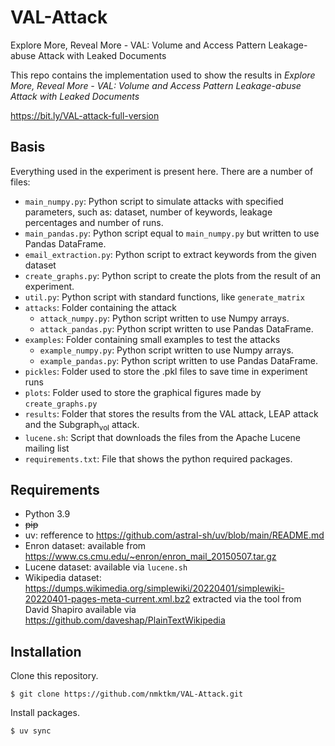# VAL-Attack
Explore More, Reveal More - VAL: Volume and Access Pattern Leakage-abuse Attack with Leaked Documents

This repo contains the implementation used to show the results in _Explore More, Reveal More - VAL: Volume and Access Pattern Leakage-abuse Attack with Leaked Documents_

https://bit.ly/VAL-attack-full-version

## Basis
Everything used in the experiment is present here.
There are a number of files:
- `main_numpy.py`: Python script to simulate attacks with specified parameters, such as: dataset, number of keywords, leakage percentages and number of runs.
- `main_pandas.py`: Python script equal to `main_numpy.py` but written to use Pandas DataFrame.
- `email_extraction.py`: Python script to extract keywords from the given dataset
- `create_graphs.py`: Python script to create the plots from the result of an experiment.
- `util.py`: Python script with standard functions, like `generate_matrix` 
- `attacks`: Folder containing the attack
  - `attack_numpy.py`: Python script written to use Numpy arrays.
  - `attack_pandas.py`: Python script written to use Pandas DataFrame.
- `examples`: Folder containing small examples to test the attacks
  - `example_numpy.py`: Python script written to use Numpy arrays.
  - `example_pandas.py`: Python script written to use Pandas DataFrame.
- `pickles`: Folder used to store the .pkl files to save time in experiment runs
- `plots`: Folder used to store the graphical figures made by `create_graphs.py`
- `results`: Folder that stores the results from the VAL attack, LEAP attack and the Subgraph<sub>vol</sub> attack.
- `lucene.sh`: Script that downloads the files from the Apache Lucene mailing list
- `requirements.txt`: File that shows the python required packages.

## Requirements
- Python 3.9
- ~~pip~~
- uv: refference to https://github.com/astral-sh/uv/blob/main/README.md
- Enron dataset: available from https://www.cs.cmu.edu/~enron/enron_mail_20150507.tar.gz
- Lucene dataset: available via `lucene.sh`
- Wikipedia dataset: https://dumps.wikimedia.org/simplewiki/20220401/simplewiki-20220401-pages-meta-current.xml.bz2 extracted via the tool from David Shapiro available via https://github.com/daveshap/PlainTextWikipedia 

## Installation
Clone this repository.
```
$ git clone https://github.com/nmktkm/VAL-Attack.git
```

Install packages.
```
$ uv sync
```
